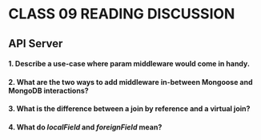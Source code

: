 # CLASS 09 READING DISCUSSION 
## API Server

#### 1. Describe a use-case where param middleware would come in handy.
    
#### 2. What are the two ways to add middleware in-between Mongoose and MongoDB interactions?
    
#### 3. What is the difference between a join by reference and a virtual join?
        
#### 4. What do *localField* and *foreignField* mean?
    

    
